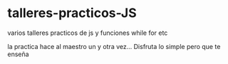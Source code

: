 # talleres-practicos-JS
varios talleres practicos de js y funciones while for etc

la practica hace al maestro un y otra vez... Disfruta lo simple pero que te enseña
